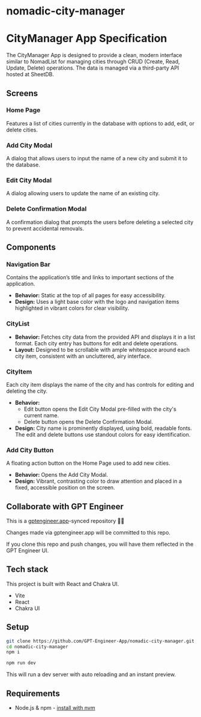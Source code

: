 # nomadic-city-manager

# CityManager App Specification

The CityManager App is designed to provide a clean, modern interface similar to NomadList for managing cities through CRUD (Create, Read, Update, Delete) operations. The data is managed via a third-party API hosted at SheetDB.

## Screens

### Home Page
Features a list of cities currently in the database with options to add, edit, or delete cities.

### Add City Modal
A dialog that allows users to input the name of a new city and submit it to the database.

### Edit City Modal
A dialog allowing users to update the name of an existing city.

### Delete Confirmation Modal
A confirmation dialog that prompts the users before deleting a selected city to prevent accidental removals.

## Components

### Navigation Bar
Contains the application’s title and links to important sections of the application.

- **Behavior:** Static at the top of all pages for easy accessibility.
- **Design:** Uses a light base color with the logo and navigation items highlighted in vibrant colors for clear visibility.

### CityList

- **Behavior:** Fetches city data from the provided API and displays it in a list format. Each city entry has buttons for edit and delete operations.
- **Layout:** Designed to be scrollable with ample whitespace around each city item, consistent with an uncluttered, airy interface.

### CityItem
Each city item displays the name of the city and has controls for editing and deleting the city.

- **Behavior:** 
  - Edit button opens the Edit City Modal pre-filled with the city's current name.
  - Delete button opens the Delete Confirmation Modal.
- **Design:** City name is prominently displayed, using bold, readable fonts. The edit and delete buttons use standout colors for easy identification.

### Add City Button
A floating action button on the Home Page used to add new cities.

- **Behavior:** Opens the Add City Modal.
- **Design:** Vibrant, contrasting color to draw attention and placed in a fixed, accessible position on the screen.

## Collaborate with GPT Engineer

This is a [gptengineer.app](https://gptengineer.app)-synced repository 🌟🤖

Changes made via gptengineer.app will be committed to this repo.

If you clone this repo and push changes, you will have them reflected in the GPT Engineer UI.

## Tech stack

This project is built with React and Chakra UI.

- Vite
- React
- Chakra UI

## Setup

```sh
git clone https://github.com/GPT-Engineer-App/nomadic-city-manager.git
cd nomadic-city-manager
npm i
```

```sh
npm run dev
```

This will run a dev server with auto reloading and an instant preview.

## Requirements

- Node.js & npm - [install with nvm](https://github.com/nvm-sh/nvm#installing-and-updating)
